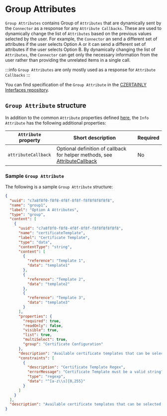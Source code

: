 # Group Attributes

`Group Attributes` contains Group of `Attributes` that are dynamically sent by the `Connector` as a response for any `Attribute Callbacks`. These are used to dynamically change the list of `Attributes` based on the previous values selected by the user. For example, the `Connector` an send a different set of attributes if the user selects Option A or it can send a different set of attributes if the user selects Option B. By dynamically changing the list of `Attributes`, the `Connector` can get only the necessary information from the user rather than providing the unrelated items in a single call.

:::info
`Group Attributes` are only mostly used as a response for `Attribute Callbacks`
:::


You can find specification of the `Group Attribute` in the [CZERTAINLY Interfaces repository](https://github.com/3KeyCompany/CZERTAINLY-Interfaces/blob/develop/src/main/java/com/czertainly/api/model/common/attribute/v2/GroupAttribute.java).

## `Group Attribute` structure

In addition to the common `Attribute` properties defined [here](overview#attributedefinition), the `Info Attribute` has the following additional properties:

| `Attribute` property | Short description                                                                                                                                                                                                                         | Required                                    |
| -------------------- | ----------------------------------------------------------------------------------------------------------------------------------------------------------------------------------------------------------------------------------------- | ------------------------------------------- |
| `attributeCallback`  | Optional definition of callback for helper methods, see [AttributeCallback](https://github.com/3KeyCompany/CZERTAINLY-Interfaces/blob/develop/src/main/java/com/czertainly/api/model/common/attribute/v2/callback/AttributeCallback.java) | <span class="badge badge--danger">No</span> |

### Sample `Group Attribute`

The following is a sample `Group Attribute` structure:

```json
{
  "uuid": "c7a8f8f0-f8f8-4f8f-8f8f-f8f8f8f8f8f8",
  "name": "group1",
  "label": "Option A Attributes",
  "type": "group",
  "content": [
    {
      "uuid": "c7a8f8f0-f8f8-4f8f-8f8f-f8f8f8f8f8f8",
      "name": "certificateTemplate",
      "label": "Certificate Template",
      "type": "data",
      "contentType": "string",
      "content": [
        {
          "reference": "Template 1",
          "data": "template1"
        },
        {
          "reference": "Template 2",
          "data": "template2"
        },
        {
          "reference": "Template 3",
          "data": "template3"
        }
      ],
      "properties": {
        "required": true,
        "readOnly": false,
        "visible": true,
        "list": true,
        "multiSelect": true,
        "group": "Certificate Configuration"
      },
      "description": "Available certificate templates that can be selected for the certificate request",
      "constraints": [
        {
          "description": "Certificate Template Regex",
          "errorMessage": "Certificate Template must be a valid string",
          "type": "regexp",
          "data": "^[a-z\\s]{0,255}"
        }
      ]
    }
  ],
  "description": "Available certificate templates that can be selected for the certificate request",
}
```